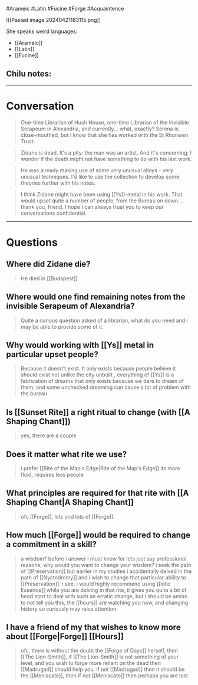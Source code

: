 #Arameic #Latin #Fucine #Forge #Acquaintence 

![[Pasted image 20240421183115.png]]

She speaks weird languages:
- [[Arameic]]
- [[Latin]]
- [[Fucine]]

Chilu notes:
- 

___
# Conversation

>One-time Librarian of Hush House, one-time Librarian of the Invisible Serapeum in Alexandria, and currently... what, exactly? Serena is close-mouthed, but I know that she has worked with the St Rhonwen Trust.

>Zidane is dead. It's a pity: the man was an artist. And it's concerning: I wonder if the death might not have something to do with his last work.

>He was already making use of some very unusual alloys - very unusual techniques. I'd like to use the collection to develop some theories further with his notes.

>I think Zidane might have been using [[Ys]]-metal in his work. That would upset quite a number of people, from the Bureau on down…. thank you, friend. I hope I can always trust you to keep our conversations confidential.

___
# Questions

## Where did Zidane die?
>He died in [[Budapest]]
## Where would one find remaining notes from the invisible Serapeum of Alexandria?
>Quite a curious question asked of a librarian, what do you need and i may be able to provide some of it.
## Why would working with [[Ys]] metal in particular upset people?
>Because it doesn't exist. It only exists because people believe it should exist not unlike the city unbuilt , everything of [[Ys]] is a fabrication of dreams that only exists because we dare to dream of them, and some unchecked dreaming can cause a lot of problem with the bureau
## Is [[Sunset Rite]] a right ritual to change (with [[A Shaping Chant]]) 
>yes, there are a couple
## Does it matter what rite we use?
>i prefer [[Rite of the Map's Edge|Rite of the Map's Edge]] its more fluid, requires less people
## What principles are required for that rite with [[A Shaping Chant|A Shaping Chant]]
>ofc [[Forge]], lots and lots of [[Forge]].
## How much [[Forge]] would be required to change a commitment in a skill?
>a wisdom?
>before i answer i must know for lets just say professional reasons, why would you want to change your wisdom?
>i seek the path of [[Preservation]] but earlier in my studies i accidentally delved in the path of [[Nyctodromy]] and i wish to change that particular ability to [[Preservation]].
>i see. i would highly recommend using [[Iotic Essence]] while you are delving in that rite, it gives you quite a bit of head start to deal with such an erratic change, but i should be amiss to not tell you this, the [[hours]] are watching you now, and changing history so curiously may raise attention.
## I have a friend of my that wishes to know more about [[Forge|Forge]] [[Hours]] 
>ofc, there is without the doubt the [[Forge of Days]] herself, then [[The Lion-Smith]], if [[The Lion-Smith]] is not something of your level, and you wish to forge more reliant on the dead then [[Madrugad]] should help you, if not [[Madrugad]] then it should be the [[Meniscate]], then if not [[Meniscate]] then perhaps you are lost